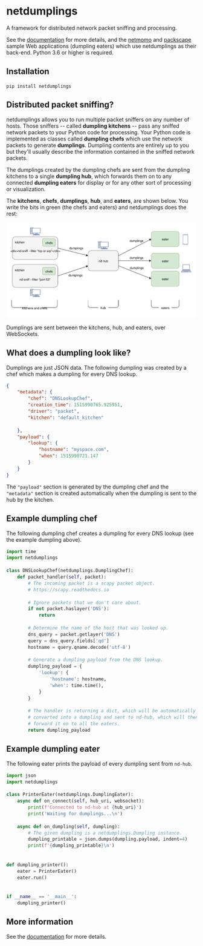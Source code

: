 # netdumplings

A framework for distributed network packet sniffing and processing.

See the [documentation](https://netdumplings.readthedocs.org) for more details,
and the [netmomo](https://github.com/mjoblin/netmomo) and
[packscape](https://github.com/mjoblin/packscape) sample Web applications
(dumpling eaters) which use netdumplings as their back-end. Python 3.6 or
higher is required.

## Installation

```
pip install netdumplings
```

## Distributed packet sniffing?

netdumplings allows you to run multiple packet sniffers on any number of hosts.
Those sniffers -- called **dumpling kitchens** -- pass any sniffed network
packets to your Python code for processing. Your Python code is implemented as
classes called **dumpling chefs** which use the network packets to generate
**dumplings**. Dumpling contents are entirely up to you but they'll usually
describe the information contained in the sniffed network packets.

The dumplings created by the dumpling chefs are sent from the dumpling kitchens
to a single **dumpling hub**, which forwards them on to any connected
**dumpling eaters** for display or for any other sort of processing or
visualization.

The **kitchens**, **chefs**, **dumplings**, **hub**, and **eaters**, are shown
below. You write the bits in green (the chefs and eaters) and netdumplings
does the rest:

![overview](./docs/_static/overview.svg)

Dumplings are sent between the kitchens, hub, and eaters, over WebSockets.

## What does a dumpling look like?

Dumplings are just JSON data. The following dumpling was created by a chef
which makes a dumpling for every DNS lookup.

```json
{
    "metadata": {
        "chef": "DNSLookupChef",
        "creation_time": 1515990765.925951,
        "driver": "packet",
        "kitchen": "default_kitchen"

    },
    "payload": {
        "lookup": {
            "hostname": "myspace.com",
            "when": 1515990721.147
        }
    }
}
```

The `"payload"` section is generated by the dumpling chef and the `"metadata"`
section is created automatically when the dumpling is sent to the hub by the
kitchen.

## Example dumpling chef

The following dumpling chef creates a dumpling for every DNS lookup (see the
example dumpling above).

```python
import time
import netdumplings

class DNSLookupChef(netdumplings.DumplingChef):
    def packet_handler(self, packet):
        # The incoming packet is a scapy packet object.
        # https://scapy.readthedocs.io

        # Ignore packets that we don't care about.
        if not packet.haslayer('DNS'):
            return

        # Determine the name of the host that was looked up.
        dns_query = packet.getlayer('DNS')
        query = dns_query.fields['qd']
        hostname = query.qname.decode('utf-8')

        # Generate a dumpling payload from the DNS lookup.
        dumpling_payload = {
            'lookup': {
                'hostname': hostname,
                'when': time.time(),
            }
        }

        # The handler is returning a dict, which will be automatically
        # converted into a dumpling and sent to nd-hub, which will then
        # forward it on to all the eaters.
        return dumpling_payload
```

## Example dumpling eater

The following eater prints the payload of every dumpling sent from `nd-hub`.

```python
import json
import netdumplings

class PrinterEater(netdumplings.DumplingEater):
    async def on_connect(self, hub_uri, websocket):
        print(f'Connected to nd-hub at {hub_uri}')
        print('Waiting for dumplings...\n')

    async def on_dumpling(self, dumpling):
        # The given dumpling is a netdumplings.Dumpling instance.
        dumpling_printable = json.dumps(dumpling.payload, indent=4)
        print(f'{dumpling_printable}\n')


def dumpling_printer():
    eater = PrinterEater()
    eater.run()


if __name__ == '__main__':
    dumpling_printer()
```

## More information

See the [documentation](https://netdumplings.readthedocs.org) for more details.
